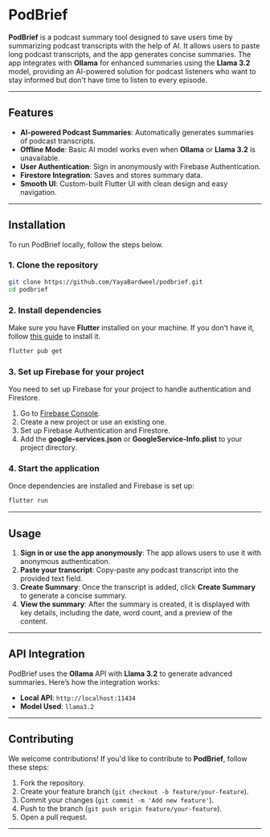 
# PodBrief

**PodBrief** is a podcast summary tool designed to save users time by summarizing podcast transcripts with the help of AI. It allows users to paste long podcast transcripts, and the app generates concise summaries. The app integrates with **Ollama** for enhanced summaries using the **Llama 3.2** model, providing an AI-powered solution for podcast listeners who want to stay informed but don't have time to listen to every episode.

---

## Features

* **AI-powered Podcast Summaries**: Automatically generates summaries of podcast transcripts.
* **Offline Mode**: Basic AI model works even when **Ollama** or **Llama 3.2** is unavailable.
* **User Authentication**: Sign in anonymously with Firebase Authentication.
* **Firestore Integration**: Saves and stores summary data.
* **Smooth UI**: Custom-built Flutter UI with clean design and easy navigation.

---

## Installation

To run PodBrief locally, follow the steps below.

### 1. Clone the repository

```bash
git clone https://github.com/YayaBardweel/podbrief.git
cd podbrief
```

### 2. Install dependencies

Make sure you have **Flutter** installed on your machine. If you don't have it, follow [this guide](https://flutter.dev/docs/get-started/install) to install it.

```bash
flutter pub get
```

### 3. Set up Firebase for your project

You need to set up Firebase for your project to handle authentication and Firestore.

1. Go to [Firebase Console](https://console.firebase.google.com/).
2. Create a new project or use an existing one.
3. Set up Firebase Authentication and Firestore.
4. Add the **google-services.json** or **GoogleService-Info.plist** to your project directory.

### 4. Start the application

Once dependencies are installed and Firebase is set up:

```bash
flutter run
```

---

## Usage

1. **Sign in or use the app anonymously**: The app allows users to use it with anonymous authentication.
2. **Paste your transcript**: Copy-paste any podcast transcript into the provided text field.
3. **Create Summary**: Once the transcript is added, click **Create Summary** to generate a concise summary.
4. **View the summary**: After the summary is created, it is displayed with key details, including the date, word count, and a preview of the content.

---

## API Integration

PodBrief uses the **Ollama** API with **Llama 3.2** to generate advanced summaries. Here’s how the integration works:

* **Local API**: `http://localhost:11434`
* **Model Used**: `llama3.2`

---

## Contributing

We welcome contributions! If you'd like to contribute to **PodBrief**, follow these steps:

1. Fork the repository.
2. Create your feature branch (`git checkout -b feature/your-feature`).
3. Commit your changes (`git commit -m 'Add new feature'`).
4. Push to the branch (`git push origin feature/your-feature`).
5. Open a pull request.

---

